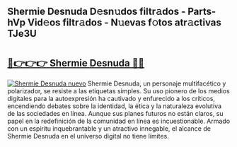 ## Shermie Desnuda D𝚎sn𝚞dos filtr𝚊dos - Parts-hVp Vid𝚎os filtr𝚊dos - N𝚞evas f𝚘tos atr𝚊ctivas TJe3U

# <h2><a href="http://mb06tch.tromn.icu/?c=Shermie+Desnuda">🔗👉👉👉 Shermie Desnuda 🔗🔗</a></h2>

[![Shermie Desnuda nuevo](https://i.imgur.com/pEAQMta.gif)](http://mb06tch.tromn.icu/?c=Shermie+Desnuda)
Shermie Desnuda, un personaje multifacético y polarizador, se resiste a las etiquetas simples. Su uso pionero de los medios digitales para la autoexpresión ha cautivado y enfurecido a los críticos, encendiendo debates sobre la identidad, la ética y la naturaleza evolutiva de las sociedades en línea. Aunque sus planes futuros no están claros, su papel en la redefinición de la comunidad en línea es incuestionable. Armado con un espíritu inquebrantable y un atractivo innegable, el alcance de Shermie Desnuda en el universo digital no tiene límites.

